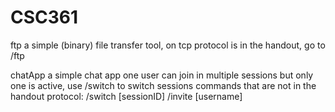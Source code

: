 # CSC361

ftp
  a simple (binary) file transfer tool, on tcp
  protocol is in the handout, go to /ftp

chatApp
  a simple chat app
  one user can join in multiple sessions but only one is active, use /switch to switch sessions
  commands that are not in the handout protocol:
    /switch [sessionID]
    /invite [username]
